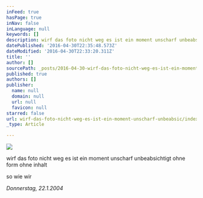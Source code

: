 ```yaml
---
inFeed: true
hasPage: true
inNav: false
inLanguage: null
keywords: []
description: wirf das foto nicht weg es ist ein moment unscharf unbeabsichtigt ohne form ohne inhalt
datePublished: '2016-04-30T22:35:48.573Z'
dateModified: '2016-04-30T22:33:20.311Z'
title: ''
author: []
sourcePath: _posts/2016-04-30-wirf-das-foto-nicht-weg-es-ist-ein-moment-unscharf-unbeabsic.md
published: true
authors: []
publisher:
  name: null
  domain: null
  url: null
  favicon: null
starred: false
url: wirf-das-foto-nicht-weg-es-ist-ein-moment-unscharf-unbeabsic/index.html
_type: Article

---
```

![](https://the-grid-user-content.s3-us-west-2.amazonaws.com/bcbb30da-fc0f-4599-98af-2dce0080be7b.jpg)

wirf das foto nicht weg es ist ein moment unscharf unbeabsichtigt ohne form ohne inhalt

so wie wir

_Donnerstag, 22.1.2004_